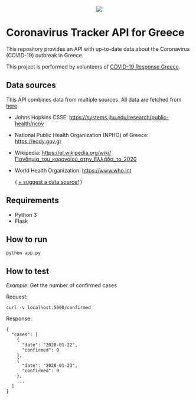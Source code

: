 <p align="center">
    <img src="https://cdn2.iconfinder.com/data/icons/covid-19-2/64/29-Doctor-256.png">
</p>

# Coronavirus Tracker API for Greece

This repository provides an API with up-to-date data about the Coronavirus (COVID-19) outbreak in Greece.

This project is performed by volunteers of [COVID-19 Response Greece](https://www.covid19response.gr).

## Data sources
This API combines data from multiple sources. All data are fetched from [here](https://github.com/Covid-19-Response-Greece/covid19-data-greece).

* Johns Hopkins CSSE: https://systems.jhu.edu/research/public-health/ncov

* National Public Health Organization (NPHO) of Greece: https://eody.gov.gr

* Wikipedia: https://el.wikipedia.org/wiki/Πανδημία_του_κορονοϊού_στην_Ελλάδα_το_2020

* World Health Organization: https://www.who.int

  ( [+ suggest a data source!](mailto:alex.delitzas@gmail.com) )
  
## Requirements

* Python 3
* Flask

## How to run

    python app.py
    
## How to test

*Example*: Get the number of confirmed cases

Request:

    curl -v localhost:5000/confirmed
    
Response:
    
```
{
  "cases": [
    {
      "date": "2020-01-22",
      "confirmed": 0
    },
    {
      "date": "2020-01-23",
      "confirmed": 0
    },
    ...
  ]
}   
```


    

